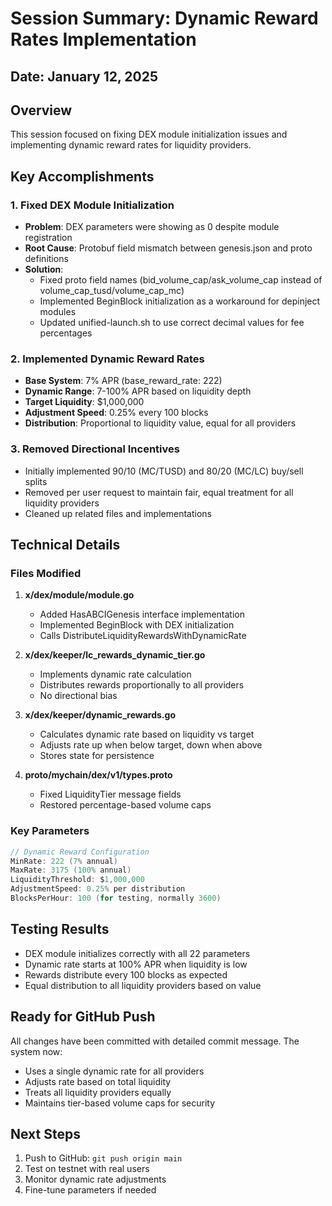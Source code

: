 # Session Summary: Dynamic Reward Rates Implementation

## Date: January 12, 2025

## Overview
This session focused on fixing DEX module initialization issues and implementing dynamic reward rates for liquidity providers.

## Key Accomplishments

### 1. Fixed DEX Module Initialization
- **Problem**: DEX parameters were showing as 0 despite module registration
- **Root Cause**: Protobuf field mismatch between genesis.json and proto definitions
- **Solution**: 
  - Fixed proto field names (bid_volume_cap/ask_volume_cap instead of volume_cap_tusd/volume_cap_mc)
  - Implemented BeginBlock initialization as a workaround for depinject modules
  - Updated unified-launch.sh to use correct decimal values for fee percentages

### 2. Implemented Dynamic Reward Rates
- **Base System**: 7% APR (base_reward_rate: 222)
- **Dynamic Range**: 7-100% APR based on liquidity depth
- **Target Liquidity**: $1,000,000
- **Adjustment Speed**: 0.25% every 100 blocks
- **Distribution**: Proportional to liquidity value, equal for all providers

### 3. Removed Directional Incentives
- Initially implemented 90/10 (MC/TUSD) and 80/20 (MC/LC) buy/sell splits
- Removed per user request to maintain fair, equal treatment for all liquidity providers
- Cleaned up related files and implementations

## Technical Details

### Files Modified
1. **x/dex/module/module.go**
   - Added HasABCIGenesis interface implementation
   - Implemented BeginBlock with DEX initialization
   - Calls DistributeLiquidityRewardsWithDynamicRate

2. **x/dex/keeper/lc_rewards_dynamic_tier.go**
   - Implements dynamic rate calculation
   - Distributes rewards proportionally to all providers
   - No directional bias

3. **x/dex/keeper/dynamic_rewards.go**
   - Calculates dynamic rate based on liquidity vs target
   - Adjusts rate up when below target, down when above
   - Stores state for persistence

4. **proto/mychain/dex/v1/types.proto**
   - Fixed LiquidityTier message fields
   - Restored percentage-based volume caps

### Key Parameters
```go
// Dynamic Reward Configuration
MinRate: 222 (7% annual)
MaxRate: 3175 (100% annual)
LiquidityThreshold: $1,000,000
AdjustmentSpeed: 0.25% per distribution
BlocksPerHour: 100 (for testing, normally 3600)
```

## Testing Results
- DEX module initializes correctly with all 22 parameters
- Dynamic rate starts at 100% APR when liquidity is low
- Rewards distribute every 100 blocks as expected
- Equal distribution to all liquidity providers based on value

## Ready for GitHub Push
All changes have been committed with detailed commit message. The system now:
- Uses a single dynamic rate for all providers
- Adjusts rate based on total liquidity
- Treats all liquidity providers equally
- Maintains tier-based volume caps for security

## Next Steps
1. Push to GitHub: `git push origin main`
2. Test on testnet with real users
3. Monitor dynamic rate adjustments
4. Fine-tune parameters if needed
